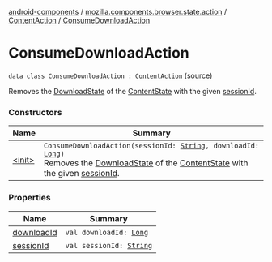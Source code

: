 [android-components](../../../index.md) / [mozilla.components.browser.state.action](../../index.md) / [ContentAction](../index.md) / [ConsumeDownloadAction](./index.md)

# ConsumeDownloadAction

`data class ConsumeDownloadAction : `[`ContentAction`](../index.md) [(source)](https://github.com/mozilla-mobile/android-components/blob/master/components/browser/state/src/main/java/mozilla/components/browser/state/action/BrowserAction.kt#L187)

Removes the [DownloadState](../../../mozilla.components.browser.state.state.content/-download-state/index.md) of the [ContentState](../../../mozilla.components.browser.state.state/-content-state/index.md) with the given [sessionId](session-id.md).

### Constructors

| Name | Summary |
|---|---|
| [&lt;init&gt;](-init-.md) | `ConsumeDownloadAction(sessionId: `[`String`](https://kotlinlang.org/api/latest/jvm/stdlib/kotlin/-string/index.html)`, downloadId: `[`Long`](https://kotlinlang.org/api/latest/jvm/stdlib/kotlin/-long/index.html)`)`<br>Removes the [DownloadState](../../../mozilla.components.browser.state.state.content/-download-state/index.md) of the [ContentState](../../../mozilla.components.browser.state.state/-content-state/index.md) with the given [sessionId](session-id.md). |

### Properties

| Name | Summary |
|---|---|
| [downloadId](download-id.md) | `val downloadId: `[`Long`](https://kotlinlang.org/api/latest/jvm/stdlib/kotlin/-long/index.html) |
| [sessionId](session-id.md) | `val sessionId: `[`String`](https://kotlinlang.org/api/latest/jvm/stdlib/kotlin/-string/index.html) |
